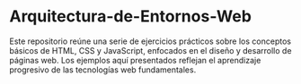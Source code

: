 # Arquitectura-de-Entornos-Web
Este repositorio reúne una serie de ejercicios prácticos sobre los conceptos básicos de HTML, CSS y JavaScript, enfocados en el diseño y desarrollo de páginas web. Los ejemplos aquí presentados reflejan el aprendizaje progresivo de las tecnologías web fundamentales.
